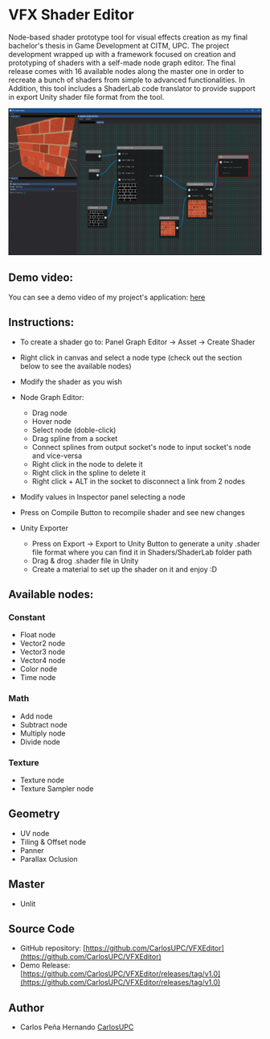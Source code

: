 

# VFX Shader Editor

Node-based shader prototype tool for visual effects creation as my final bachelor's thesis in Game Development at CITM, UPC. The project development wrapped up with a framework focused on creation and prototyping of shaders with
a self-made node graph editor. The final release comes with 16 available nodes along the master one in order to recreate a bunch of shaders from simple to advanced functionalities. In Addition, this tool includes a ShaderLab code translator to provide support in export Unity shader file format from the tool.

<p align="center">
<img src="https://github.com/CarlosUPC/VFXEditor/blob/main/Docs/img1.PNG" >
</p>

## Demo video:
You can see a demo video of my project's application: [here](https://www.youtube.com/watch?v=mgFD06GKWrQ)

## Instructions:

* To create a shader go to: Panel Graph Editor -> Asset -> Create Shader

* Right click in canvas and select a node type (check out the section below to see the available nodes)

* Modify the shader as you wish

* Node Graph Editor:
    * Drag node
    * Hover node
    * Select node (doble-click)
    * Drag spline from a socket
    * Connect splines from output socket's node to input socket's node and vice-versa
    * Right click in the node to delete it
    * Right click in the spline to delete it
    * Right click + ALT in the socket to disconnect a link from 2 nodes

* Modify values in Inspector panel selecting a node
* Press on Compile Button to recompile shader and see new changes
* Unity Exporter
    * Press on Export -> Export to Unity Button to generate a unity .shader file format where you can find it in Shaders/ShaderLab folder path
    * Drag & drog .shader file in Unity
    * Create a material to set up the shader on it and enjoy :D


## Available nodes:

### Constant
* Float node
* Vector2 node
* Vector3 node
* Vector4 node
* Color node
* Time node

### Math
* Add node
* Subtract node
* Multiply node
* Divide node

### Texture
* Texture node
* Texture Sampler node

## Geometry
* UV node
* Tiling & Offset node
* Panner
* Parallax Oclusion

## Master
* Unlit



## Source Code

* GitHub repository: [https://github.com/CarlosUPC/VFXEditor](https://github.com/CarlosUPC/VFXEditor)
* Demo Release: [https://github.com/CarlosUPC/VFXEditor/releases/tag/v1.0](https://github.com/CarlosUPC/VFXEditor/releases/tag/v1.0)

## Author

* Carlos Peña Hernando [CarlosUPC](https://github.com/CarlosUPC)
